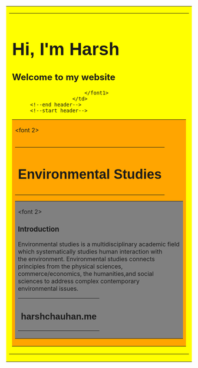 
<!DOCTYPE html>
<html>
    <head>
        <title>Environmental Studies</title>
    </head>
    <body>
        <!--start header-->
        <table id="header" border="0" width="100%" cellpadding="0" cellspacing="0" bgcolor="Yellow">     
        <tr>
            <td>
                <table border="0" cellpadding="15" cellspacing="0" align="center">
                    <tr>
                        <td>
                            <font face="arial" colour="#000000" size="5">    <h1>Hi, I'm Harsh </h1>
</font >                        
<font1
face="arial" colour="#000000" size="4">                          
 <h2> Welcome to my website </h2>
                                   
                            </font1>
                        </td>
          <!--end header-->
          <!--start header-->

<table id="header" border="0" width="100%" cellpadding="0" cellspacing="0" bgcolor="orange">     
        <tr>
            <td>
                <table border="0" cellpadding="15" cellspacing="0" align="center">
                    <tr>
                        <td>
                            <font face="arial" colour="#000000" size="5">    <h2>Environmental Studies</h2>
</font >  
                  </td>
 
 <font 2>    
               <!--end header-->   
                    <!--start header-->

<table id="header" border="0" width="100%" cellpadding="0" cellspacing="0" bgcolor="grey">     
        <tr>
            <td>
                <table border="0" cellpadding="15" cellspacing="0" align="center">
                    <tr>
                        <td>
                            <font face="arial" colour="#000000" size="3">    <h2>harshchauhan.me</h2>
</font >  
                  </td>
 
 <font 2>    
               <!--end header-->   
                   
 <h3>Introduction</h3>



    
<p2> Environmental studies is a multidisciplinary academic field which systematically studies human interaction with the environment. Environmental studies connects principles from the physical sciences, commerce/economics, the humanities,and social sciences to address complex contemporary environmental issues.</p2>                  
</font2>
                     
                                  
                            
